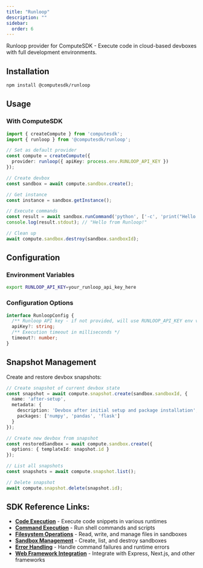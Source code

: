 ```yaml
---
title: "Runloop"
description: ""
sidebar:
  order: 6
---
```


Runloop provider for ComputeSDK - Execute code in cloud-based devboxes with full development environments.

## Installation

```bash
npm install @computesdk/runloop
```

## Usage

### With ComputeSDK

```typescript
import { createCompute } from 'computesdk';
import { runloop } from '@computesdk/runloop';

// Set as default provider
const compute = createCompute({ 
  provider: runloop({ apiKey: process.env.RUNLOOP_API_KEY }) 
});

// Create devbox
const sandbox = await compute.sandbox.create();

// Get instance
const instance = sandbox.getInstance();

// Execute commands
const result = await sandbox.runCommand('python', ['-c', 'print("Hello from Runloop!")']);
console.log(result.stdout); // "Hello from Runloop!"

// Clean up
await compute.sandbox.destroy(sandbox.sandboxId);
```

## Configuration

### Environment Variables

```bash
export RUNLOOP_API_KEY=your_runloop_api_key_here
```

### Configuration Options

```typescript
interface RunloopConfig {
  /** Runloop API key - if not provided, will use RUNLOOP_API_KEY env var */
  apiKey?: string;
  /** Execution timeout in milliseconds */
  timeout?: number;
}
```

## Snapshot Management

Create and restore devbox snapshots:

```typescript
// Create snapshot of current devbox state
const snapshot = await compute.snapshot.create(sandbox.sandboxId, {
  name: 'after-setup',
  metadata: { 
    description: 'Devbox after initial setup and package installation',
    packages: ['numpy', 'pandas', 'flask']
  }
});

// Create new devbox from snapshot
const restoredSandbox = await compute.sandbox.create({
  options: { templateId: snapshot.id }
});

// List all snapshots
const snapshots = await compute.snapshot.list();

// Delete snapshot
await compute.snapshot.delete(snapshot.id);
```

## SDK Reference Links:

- **[Code Execution](/docs/reference/code-execution)** - Execute code snippets in various runtimes
- **[Command Execution](/docs/reference/code-execution#basic-code-execution)** - Run shell commands and scripts
- **[Filesystem Operations](/docs/reference/filesystem)** - Read, write, and manage files in sandboxes
- **[Sandbox Management](/docs/reference/sandbox-management)** - Create, list, and destroy sandboxes
- **[Error Handling](/docs/reference/api-integration#error-handling)** - Handle command failures and runtime errors
- **[Web Framework Integration](/docs/reference/api-integration#web-framework-integration)** - Integrate with Express, Next.js, and other frameworks